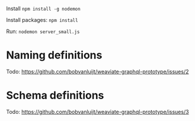 Install `npm install -g nodemon`

Install packages: `npm install`

Run: `nodemon server_small.js`

# Naming definitions

Todo: https://github.com/bobvanluijt/weaviate-graphql-prototype/issues/2

# Schema definitions

Todo: https://github.com/bobvanluijt/weaviate-graphql-prototype/issues/3
